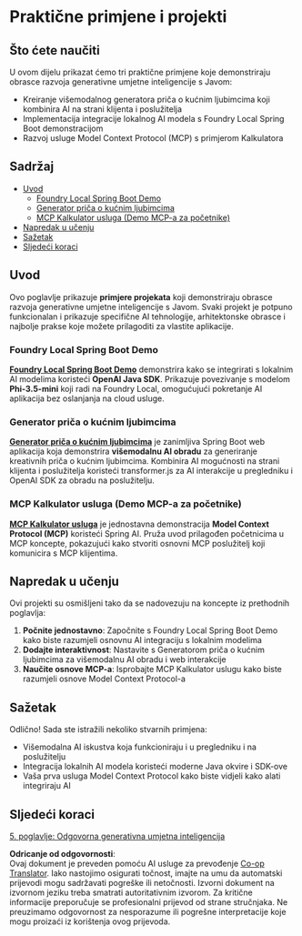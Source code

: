 <!--
CO_OP_TRANSLATOR_METADATA:
{
  "original_hash": "14c0a61ecc1cd2012a9c129236dfdf71",
  "translation_date": "2025-07-29T16:27:34+00:00",
  "source_file": "04-PracticalSamples/README.md",
  "language_code": "hr"
}
-->
# Praktične primjene i projekti

## Što ćete naučiti
U ovom dijelu prikazat ćemo tri praktične primjene koje demonstriraju obrasce razvoja generativne umjetne inteligencije s Javom:
- Kreiranje višemodalnog generatora priča o kućnim ljubimcima koji kombinira AI na strani klijenta i poslužitelja
- Implementacija integracije lokalnog AI modela s Foundry Local Spring Boot demonstracijom
- Razvoj usluge Model Context Protocol (MCP) s primjerom Kalkulatora

## Sadržaj

- [Uvod](../../../04-PracticalSamples)
  - [Foundry Local Spring Boot Demo](../../../04-PracticalSamples)
  - [Generator priča o kućnim ljubimcima](../../../04-PracticalSamples)
  - [MCP Kalkulator usluga (Demo MCP-a za početnike)](../../../04-PracticalSamples)
- [Napredak u učenju](../../../04-PracticalSamples)
- [Sažetak](../../../04-PracticalSamples)
- [Sljedeći koraci](../../../04-PracticalSamples)

## Uvod

Ovo poglavlje prikazuje **primjere projekata** koji demonstriraju obrasce razvoja generativne umjetne inteligencije s Javom. Svaki projekt je potpuno funkcionalan i prikazuje specifične AI tehnologije, arhitektonske obrasce i najbolje prakse koje možete prilagoditi za vlastite aplikacije.

### Foundry Local Spring Boot Demo

**[Foundry Local Spring Boot Demo](foundrylocal/README.md)** demonstrira kako se integrirati s lokalnim AI modelima koristeći **OpenAI Java SDK**. Prikazuje povezivanje s modelom **Phi-3.5-mini** koji radi na Foundry Local, omogućujući pokretanje AI aplikacija bez oslanjanja na cloud usluge.

### Generator priča o kućnim ljubimcima

**[Generator priča o kućnim ljubimcima](petstory/README.md)** je zanimljiva Spring Boot web aplikacija koja demonstrira **višemodalnu AI obradu** za generiranje kreativnih priča o kućnim ljubimcima. Kombinira AI mogućnosti na strani klijenta i poslužitelja koristeći transformer.js za AI interakcije u pregledniku i OpenAI SDK za obradu na poslužitelju.

### MCP Kalkulator usluga (Demo MCP-a za početnike)

**[MCP Kalkulator usluga](calculator/README.md)** je jednostavna demonstracija **Model Context Protocol (MCP)** koristeći Spring AI. Pruža uvod prilagođen početnicima u MCP koncepte, pokazujući kako stvoriti osnovni MCP poslužitelj koji komunicira s MCP klijentima.

## Napredak u učenju

Ovi projekti su osmišljeni tako da se nadovezuju na koncepte iz prethodnih poglavlja:

1. **Počnite jednostavno**: Započnite s Foundry Local Spring Boot Demo kako biste razumjeli osnovnu AI integraciju s lokalnim modelima
2. **Dodajte interaktivnost**: Nastavite s Generatorom priča o kućnim ljubimcima za višemodalnu AI obradu i web interakcije
3. **Naučite osnove MCP-a**: Isprobajte MCP Kalkulator uslugu kako biste razumjeli osnove Model Context Protocol-a

## Sažetak

Odlično! Sada ste istražili nekoliko stvarnih primjena:

- Višemodalna AI iskustva koja funkcioniraju i u pregledniku i na poslužitelju
- Integracija lokalnih AI modela koristeći moderne Java okvire i SDK-ove
- Vaša prva usluga Model Context Protocol kako biste vidjeli kako alati integriraju AI

## Sljedeći koraci

[5. poglavlje: Odgovorna generativna umjetna inteligencija](../05-ResponsibleGenAI/README.md)

**Odricanje od odgovornosti**:  
Ovaj dokument je preveden pomoću AI usluge za prevođenje [Co-op Translator](https://github.com/Azure/co-op-translator). Iako nastojimo osigurati točnost, imajte na umu da automatski prijevodi mogu sadržavati pogreške ili netočnosti. Izvorni dokument na izvornom jeziku treba smatrati autoritativnim izvorom. Za kritične informacije preporučuje se profesionalni prijevod od strane stručnjaka. Ne preuzimamo odgovornost za nesporazume ili pogrešne interpretacije koje mogu proizaći iz korištenja ovog prijevoda.
